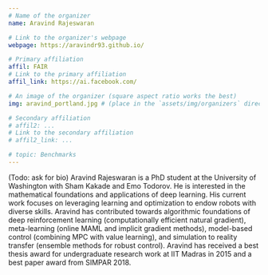 ```yaml
---
# Name of the organizer
name: Aravind Rajeswaran

# Link to the organizer's webpage
webpage: https://aravindr93.github.io/

# Primary affiliation
affil: FAIR
# Link to the primary affiliation
affil_link: https://ai.facebook.com/

# An image of the organizer (square aspect ratio works the best)
img: aravind_portland.jpg # (place in the `assets/img/organizers` directory)

# Secondary affiliation
# affil2: ...
# Link to the secondary affiliation
# affil2_link: ...

# topic: Benchmarks
---
```


<!-- Whatever you write below will show up as the speaker's bio -->

(Todo: ask for bio) Aravind Rajeswaran is a PhD student at the University of Washington with Sham Kakade and Emo Todorov. He is interested in the mathematical foundations and applications of deep learning. His current work focuses on leveraging learning and optimization to endow robots with diverse skills. Aravind has contributed towards algorithmic foundations of deep reinforcement learning (computationally efficient natural gradient), meta-learning (online MAML and implicit gradient methods), model-based control (combining MPC with value learning), and simulation to reality transfer (ensemble methods for robust control). Aravind has received a best thesis award for undergraduate research work at IIT Madras in 2015 and a best paper award from SIMPAR 2018.
